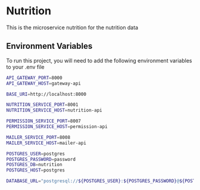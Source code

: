 # Nutrition

This is the microservice nutrition for the nutrition data


## Environment Variables

To run this project, you will need to add the following environment variables to your .env file

```bash
API_GATEWAY_PORT=8000
API_GATEWAY_HOST=gateway-api

BASE_URI=http://localhost:8000

NUTRITION_SERVICE_PORT=8001
NUTRITION_SERVICE_HOST=nutrition-api

PERMISSION_SERVICE_PORT=8007
PERMISSION_SERVICE_HOST=permission-api

MAILER_SERVICE_PORT=8008
MAILER_SERVICE_HOST=mailer-api

POSTGRES_USER=postgres
POSTGRES_PASSWORD=password
POSTGRES_DB=nutrition
POSTGRES_HOST=postgres

DATABASE_URL="postgresql://${POSTGRES_USER}:${POSTGRES_PASSWORD}@${POSTGRES_HOST}:5432/${POSTGRES_DB}?schema=public"
```

